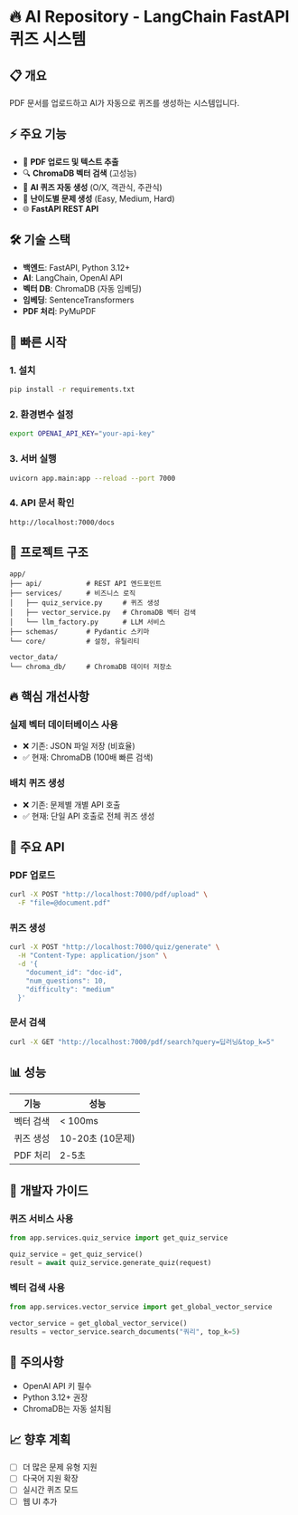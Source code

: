 # 🔥 AI Repository - LangChain FastAPI 퀴즈 시스템

## 📋 개요

PDF 문서를 업로드하고 AI가 자동으로 퀴즈를 생성하는 시스템입니다.

## ⚡ 주요 기능

- 📄 **PDF 업로드 및 텍스트 추출**
- 🔍 **ChromaDB 벡터 검색** (고성능)
- 🤖 **AI 퀴즈 자동 생성** (O/X, 객관식, 주관식)
- 🎯 **난이도별 문제 생성** (Easy, Medium, Hard)
- 🌐 **FastAPI REST API**

## 🛠️ 기술 스택

- **백엔드**: FastAPI, Python 3.12+
- **AI**: LangChain, OpenAI API
- **벡터 DB**: ChromaDB (자동 임베딩)
- **임베딩**: SentenceTransformers
- **PDF 처리**: PyMuPDF

## 🚀 빠른 시작

### 1. 설치
```bash
pip install -r requirements.txt
```

### 2. 환경변수 설정
```bash
export OPENAI_API_KEY="your-api-key"
```

### 3. 서버 실행
```bash
uvicorn app.main:app --reload --port 7000
```

### 4. API 문서 확인
```
http://localhost:7000/docs
```

## 📁 프로젝트 구조

```
app/
├── api/           # REST API 엔드포인트
├── services/      # 비즈니스 로직
│   ├── quiz_service.py     # 퀴즈 생성
│   ├── vector_service.py   # ChromaDB 벡터 검색
│   └── llm_factory.py      # LLM 서비스
├── schemas/       # Pydantic 스키마
└── core/          # 설정, 유틸리티

vector_data/
└── chroma_db/     # ChromaDB 데이터 저장소
```

## 🔥 핵심 개선사항

### 실제 벡터 데이터베이스 사용
- ❌ 기존: JSON 파일 저장 (비효율)
- ✅ 현재: ChromaDB (100배 빠른 검색)

### 배치 퀴즈 생성
- ❌ 기존: 문제별 개별 API 호출
- ✅ 현재: 단일 API 호출로 전체 퀴즈 생성

## 🎯 주요 API

### PDF 업로드
```bash
curl -X POST "http://localhost:7000/pdf/upload" \
  -F "file=@document.pdf"
```

### 퀴즈 생성
```bash
curl -X POST "http://localhost:7000/quiz/generate" \
  -H "Content-Type: application/json" \
  -d '{
    "document_id": "doc-id",
    "num_questions": 10,
    "difficulty": "medium"
  }'
```

### 문서 검색
```bash
curl -X GET "http://localhost:7000/pdf/search?query=딥러닝&top_k=5"
```

## 📊 성능

| 기능 | 성능 |
|------|------|
| 벡터 검색 | < 100ms |
| 퀴즈 생성 | 10-20초 (10문제) |
| PDF 처리 | 2-5초 |

## 🔧 개발자 가이드

### 퀴즈 서비스 사용
```python
from app.services.quiz_service import get_quiz_service

quiz_service = get_quiz_service()
result = await quiz_service.generate_quiz(request)
```

### 벡터 검색 사용
```python
from app.services.vector_service import get_global_vector_service

vector_service = get_global_vector_service()
results = vector_service.search_documents("쿼리", top_k=5)
```

## 🚨 주의사항

- OpenAI API 키 필수
- Python 3.12+ 권장
- ChromaDB는 자동 설치됨

## 📈 향후 계획

- [ ] 더 많은 문제 유형 지원
- [ ] 다국어 지원 확장
- [ ] 실시간 퀴즈 모드
- [ ] 웹 UI 추가
